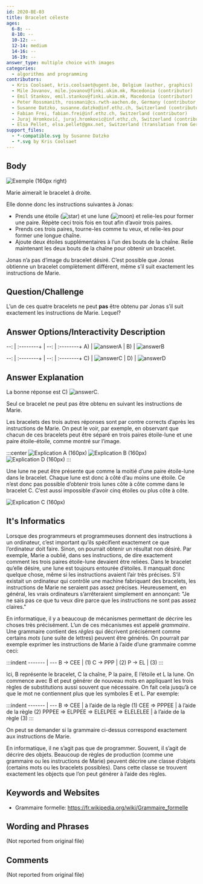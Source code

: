 ```yaml
---
id: 2020-BE-03
title: Bracelet céleste
ages:
  6-8: --
  8-10: --
  10-12: --
  12-14: medium
  14-16: --
  16-19: --
answer_type: multiple choice with images
categories:
  - algorithms and programming
contributors:
  - Kris Coolsaet, kris.coolsaet@ugent.be, Belgium (author, graphics)
  - Mile Jovanov, mile.jovanov@finki.ukim.mk, Macedonia (contributor)
  - Emil Stankov, emil.stankov@finki.ukim.mk, Macedonia (contributor)
  - Peter Rossmanith, rossmani@cs.rwth-aachen.de, Germany (contributor, translation from English into German)
  - Susanne Datzko, susanne.datzko@inf.ethz.ch, Switzerland (contributor, graphics)
  - Fabian Frei, fabian.frei@inf.ethz.ch, Switzerland (contributor)
  - Juraj Hromkovič, juraj.hromkovic@inf.ethz.ch, Switzerland (contributor)
  - Elsa Pellet, elsa.pellet@gmx.net, Switzerland (translation from German into French)
support_files:
  - *-compatible.svg by Susanne Datzko
  - *.svg by Kris Coolsaet
---
```



## Body

![](graphics/2020-BE-03_taskbody1-compatible.svg "Exemple (160px right)")

Marie aimerait le bracelet à droite.

Elle donne donc les instructions suivantes à Jonas:
 - Prends une étoile (![star]) et une lune (![moon]) et relie-les pour former une paire. Répète ceci trois fois en tout afin d’avoir trois paires.
 - Prends ces trois paires, tourne-les comme tu veux, et relie-les pour former une longue chaîne.
 - Ajoute deux étoiles supplémentaires à l’un des bouts de la chaîne. Relie maintenant les deux bouts de la chaîne pour obtenir un bracelet.

Jonas n’a pas d’image du bracelet désiré. C’est possible que Jonas obtienne un bracelet complètement différent, même s’il suit exactement les instructions de Marie.

[star]: graphics/2020-BE-03_taskbody_star-compatible.svg "étoile (18px)"
[moon]: graphics/2020-BE-03_taskbody_moon-compatible.svg "lune   (18px)"


## Question/Challenge

L’un de ces quatre bracelets ne peut **pas** être obtenu par Jonas s’il suit exactement les instructions de Marie. Lequel?


## Answer Options/Interactivity Description

--: | :--------+ | --: | :--------+ 
 A) | ![answerA] |  B) | ![answerB] 


--: | :--------+ | --: | :--------+ 
 C) | ![answerC] |  D) | ![answerD] 

[answerA]: graphics/2020-BE-03_answerA-squarecentered-compatible.svg "Réponse A (160px)"
[answerB]: graphics/2020-BE-03_answerB-squarecentered-compatible.svg "Réponse B (160px)"
[answerC]: graphics/2020-BE-03_answerC-squarecentered-compatible.svg "Réponse C (160px)"
[answerD]: graphics/2020-BE-03_answerD-squarecentered-compatible.svg "Réponse D (160px)"


## Answer Explanation

La bonne réponse est C) ![answerC].

Seul ce bracelet ne peut pas être obtenu en suivant les instructions de Marie.

Les bracelets des trois autres réponses sont par contre corrects d’après les instructions de Marie. On peut le voir, par exemple, en observant que chacun de ces bracelets peut être séparé en trois paires étoile-lune et une paire étoile-étoile, comme montré sur l’image.

:::center
![](graphics/2020-BE-03_explanationA-compatible.svg "Explication A (160px)")
![](graphics/2020-BE-03_explanationB-compatible.svg "Explication B (160px)")
![](graphics/2020-BE-03_explanationD-compatible.svg "Explication D (160px)")
:::

Une lune ne peut être présente que comme la moitié d’une paire étoile-lune dans le bracelet. Chaque lune est donc à côté d’au moins une étoile. Ce n’est donc pas possible d’obtenir trois lunes côte à côte comme dans le bracelet C. C’est aussi impossible d’avoir cinq étoiles ou plus côte à côte.

![](graphics/2020-BE-03_explanationC-compatible.svg "Explication C (160px)")


## It's Informatics

Lorsque des programmeurs et programmeuses donnent des instructions à un ordinateur, c’est important qu’ils spécifient exactement ce que l’ordinateur doit faire. Sinon, on pourrait obtenir un résultat non désiré. Par exemple, Marie a oublié, dans ses instructions, de dire exactement comment les trois paires étoile-lune devaient être reliées. Dans le bracelet qu’elle désire, une lune est toujours entourée d’étoiles. Il manquait donc quelque chose, même si les instructions avaient l’air très précises. S’il existait un ordinateur qui contrôle une machine fabriquant des bracelets, les instructions de Marie ne seraient pas assez précises. Heureusement, en général, les vrais ordinateurs s’arrêteraient simplement en annonçant: "Je ne sais pas ce que tu veux dire parce que les instructions ne sont pas assez claires."

En informatique, il y a beaucoup de mécanismes permettant de décrire les choses très précisément. L’un de ces mécanismes est appelé _grammaire_. Une grammaire contient des _règles_ qui décrivent précisément comme certains _mots_ (une suite de lettres) peuvent être générés. On pourrait par exemple exprimer les instructions de Marie à l’aide d’une grammaire comme ceci:

:::indent
------- | ---
B → CEE	| (1)
C → PPP	| (2)
P → EL	| (3)
:::

Ici, B représente le bracelet, C la chaîne, P la paire, E l’étoile et L la lune. On commence avec B et peut générer de nouveau mots en appliquant les trois règles de substitutions aussi souvent que nécessaire. On fait cela jusqu’à ce que le mot ne contiennent plus que les symboles E et L. Par exemple:

:::indent
------- | ---
B ⇒ CEE                             | à l’aide de la règle (1)
CEE ⇒ PPPEE                         | à l’aide de la règle (2)
PPPEE ⇒ ELPPEE ⇒ ELELPEE ⇒ ELELELEE | à l’aide de la règle (3)
:::

On peut se demander si la grammaire ci-dessus correspond exactement aux instructions de Marie.

En informatique, il ne s’agit pas que de programmer. Souvent, il s’agit de décrire des objets. Beaucoup de règles de production (comme une grammaire ou les instructions de Marie) peuvent décrire une classe d’objets (certains mots ou les bracelets possibles). Dans cette classe se trouvent exactement les objects que l’on peut générer à l’aide des règles.


## Keywords and Websites

 - Grammaire formelle: https://fr.wikipedia.org/wiki/Grammaire_formelle


## Wording and Phrases

(Not reported from original file)


## Comments

(Not reported from original file)
